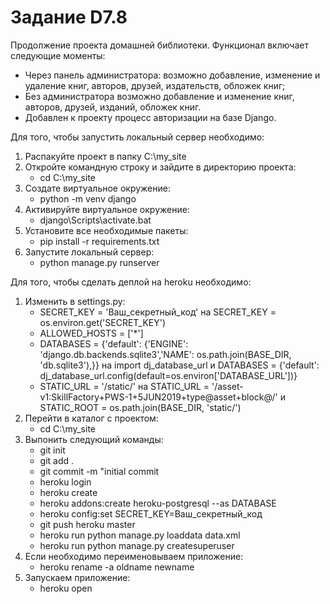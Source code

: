 # Задание D7.8

   Продолжение проекта домашней библиотеки. Функционал включает следующие моменты:

  - Через панель администратора: возможно добавление, изменение и удаление книг, авторов, друзей, издательств, обложек книг;
  - Без администратора возможно добавление и изменение книг, авторов, друзей, изданий, обложек книг.
  - Добавлен к проекту процесс авторизации на базе Django.

Для того, чтобы запустить локальный сервер необходимо:
1) Распакуйте проект в папку C:\my_site
2) Откройте командную строку и зайдите в директорию проекта:
   - cd C:\my_site
3) Создате виртуальное окружение:
   - python -m venv django
4) Активируйте виртуальное окружение:
   - django\Scripts\activate.bat
5) Установите все необходимые пакеты:
   - pip install -r requirements.txt
6) Запустите локальный сервер:
   - python manage.py runserver

Для того, чтобы сделать деплой на heroku необходимо:
1) Изменить в settings.py:
   - SECRET_KEY = 'Ваш_секретный_код' на SECRET_KEY = os.environ.get('SECRET_KEY')
   - ALLOWED_HOSTS = ['*']
   - DATABASES = {'default': {'ENGINE': 'django.db.backends.sqlite3','NAME': os.path.join(BASE_DIR, 'db.sqlite3'),}} на import dj_database_url и DATABASES = {'default': dj_database_url.config(default=os.environ['DATABASE_URL'])}
   - STATIC_URL = '/static/' на STATIC_URL = '/asset-v1:SkillFactory+PWS-1+5JUN2019+type@asset+block@/' и STATIC_ROOT = os.path.join(BASE_DIR, 'static/')
2) Перейти в каталог с проектом:
   - cd C:\my_site
3) Выпонить следующий команды:
   - git init
   - git add .
   - git commit -m "initial commit
   - heroku login
   - heroku create
   - heroku addons:create heroku-postgresql --as DATABASE
   - heroku config:set SECRET_KEY=Ваш_секретный_код
   - git push heroku master
   - heroku run python manage.py loaddata data.xml
   - heroku run python manage.py createsuperuser
4) Если необходимо переименовываем приложение:
   - heroku rename -a oldname newname
5) Запускаем приложение:
   - heroku open
